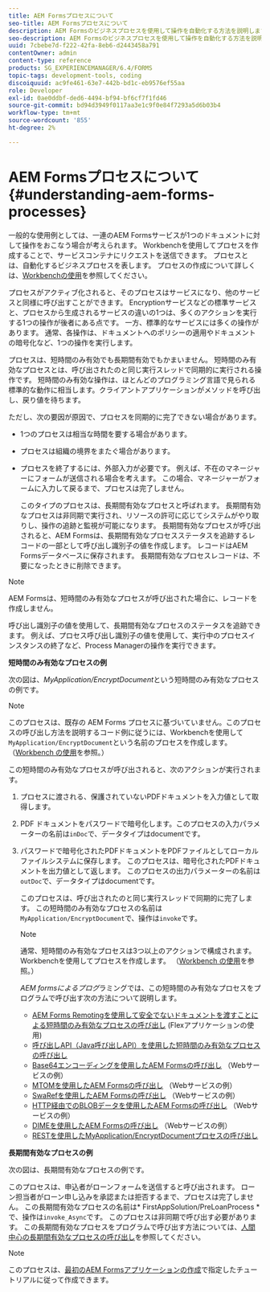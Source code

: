 ```yaml
---
title: AEM Formsプロセスについて
seo-title: AEM Formsプロセスについて
description: AEM Formsのビジネスプロセスを使用して操作を自動化する方法を説明します。 プロセスをアクティブ化してサービスを作成し、他のサービスと同様に呼び出せるようにします。 プロセスは、短時間のみ有効でも長期間有効でもかまいません。
seo-description: AEM Formsのビジネスプロセスを使用して操作を自動化する方法を説明します。 プロセスをアクティブ化してサービスを作成し、他のサービスと同様に呼び出せるようにします。 プロセスは、短時間のみ有効でも長期間有効でもかまいません。
uuid: 7cbebe7d-f222-42fa-8eb6-d2443458a791
contentOwner: admin
content-type: reference
products: SG_EXPERIENCEMANAGER/6.4/FORMS
topic-tags: development-tools, coding
discoiquuid: ac9fe461-63e7-442b-bd1c-eb9576ef55aa
role: Developer
exl-id: 0ae0ddbf-ded6-4494-bf94-bf6cf7f1fd46
source-git-commit: bd94d3949f0117aa3e1c9f0e84f7293a5d6b03b4
workflow-type: tm+mt
source-wordcount: '855'
ht-degree: 2%

---
```


# AEM Formsプロセスについて{#understanding-aem-forms-processes}

一般的な使用例としては、一連のAEM Formsサービスが1つのドキュメントに対して操作をおこなう場合が考えられます。 Workbenchを使用してプロセスを作成することで、サービスコンテナにリクエストを送信できます。 プロセスとは、自動化するビジネスプロセスを表します。 プロセスの作成について詳しくは、[Workbenchの使用](https://www.adobe.com/go/learn_aemforms_workbench_63)を参照してください。

プロセスがアクティブ化されると、そのプロセスはサービスになり、他のサービスと同様に呼び出すことができます。 Encryptionサービスなどの標準サービスと、プロセスから生成されるサービスの違いの1つは、多くのアクションを実行する1つの操作が後者にある点です。 一方、標準的なサービスには多くの操作があります。 通常、各操作は、ドキュメントへのポリシーの適用やドキュメントの暗号化など、1つの操作を実行します。

プロセスは、短時間のみ有効でも長期間有効でもかまいません。 短時間のみ有効なプロセスとは、呼び出されたのと同じ実行スレッドで同期的に実行される操作です。 短時間のみ有効な操作は、ほとんどのプログラミング言語で見られる標準的な動作に相当します。クライアントアプリケーションがメソッドを呼び出し、戻り値を待ちます。

ただし、次の要因が原因で、プロセスを同期的に完了できない場合があります。

* 1つのプロセスは相当な時間を要する場合があります。
* プロセスは組織の境界をまたぐ場合があります。
* プロセスを終了するには、外部入力が必要です。 例えば、不在のマネージャーにフォームが送信される場合を考えます。 この場合、マネージャーがフォームに入力して戻るまで、プロセスは完了しません。

   このタイプのプロセスは、長期間有効なプロセスと呼ばれます。 長期間有効なプロセスは非同期で実行され、リソースの許可に応じてシステムがやり取りし、操作の追跡と監視が可能になります。 長期間有効なプロセスが呼び出されると、AEM Formsは、長期間有効なプロセスステータスを追跡するレコードの一部として呼び出し識別子の値を作成します。 レコードはAEM Formsデータベースに保存されます。 長期間有効なプロセスレコードは、不要になったときに削除できます。

>[!NOTE]
>
>AEM Formsは、短時間のみ有効なプロセスが呼び出された場合に、レコードを作成しません。

呼び出し識別子の値を使用して、長期間有効なプロセスのステータスを追跡できます。 例えば、プロセス呼び出し識別子の値を使用して、実行中のプロセスインスタンスの終了など、Process Managerの操作を実行できます。

**短時間のみ有効なプロセスの例**

次の図は、*MyApplication/EncryptDocument*&#x200B;という短時間のみ有効なプロセスの例です。

>[!NOTE]
>
>このプロセスは、既存の AEM Forms プロセスに基づいていません。このプロセスの呼び出し方法を説明するコード例に従うには、Workbenchを使用して`MyApplication/EncryptDocument`という名前のプロセスを作成します。 （[Workbench の使用](https://www.adobe.com/go/learn_aemforms_workbench_63)を参照。）

この短時間のみ有効なプロセスが呼び出されると、次のアクションが実行されます。

1. プロセスに渡される、保護されていないPDFドキュメントを入力値として取得します。
1. PDF ドキュメントをパスワードで暗号化します。このプロセスの入力パラメーターの名前は`inDoc`で、データタイプはdocumentです。
1. パスワードで暗号化されたPDFドキュメントをPDFファイルとしてローカルファイルシステムに保存します。 このプロセスは、暗号化されたPDFドキュメントを出力値として返します。 このプロセスの出力パラメーターの名前は`outDoc`で、データタイプはdocumentです。

   このプロセスは、呼び出されたのと同じ実行スレッドで同期的に完了します。 この短時間のみ有効なプロセスの名前は`MyApplication/EncryptDocument`で、操作は`invoke`です。

   >[!NOTE]
   >
   >通常、短時間のみ有効なプロセスは3つ以上のアクションで構成されます。 Workbenchを使用してプロセスを作成します。 （[Workbench の使用](https://www.adobe.com/go/learn_aemforms_workbench_63)を参照。）

   *AEM formsによるプログ*&#x200B;ラミングでは、この短時間のみ有効なプロセスをプログラムで呼び出す次の方法について説明します。

   * [AEM Forms Remotingを使用して安全でないドキュメントを渡すことによる短時間のみ有効なプロセスの呼び出し](/help/forms/developing/invoking-aem-forms-using-remoting.md#invoking-a-short-lived-process-by-passing-an-unsecure-document-using-remoting) (Flexアプリケーションの使用)
   * [呼び出しAPI（Java呼び出しAPI）を使用した短時間のみ有効なプロセスの呼び出し](/help/forms/developing/invoking-aem-forms-using-java.md#invoking-a-short-lived-process-using-the-invocation-api) 
   * [Base64エンコーディングを使用したAEM Formsの呼び出し](/help/forms/developing/invoking-aem-forms-using-web.md#invoking-aem-forms-using-base64-encoding) （Webサービスの例）
   * [MTOMを使用したAEM Formsの呼び出し](/help/forms/developing/invoking-aem-forms-using-web.md#invoking-aem-forms-using-mtom) （Webサービスの例）
   * [SwaRefを使用したAEM Formsの呼び出し](/help/forms/developing/invoking-aem-forms-using-web.md#invoking-aem-forms-using-swaref) （Webサービスの例）
   * [HTTP経由でのBLOBデータを使用したAEM Formsの呼び出し](/help/forms/developing/invoking-aem-forms-using-web.md#invoking-aem-forms-using-blob-data-over-http) （Webサービスの例）
   * [DIMEを使用したAEM Formsの呼び出し](/help/forms/developing/invoking-aem-forms-using-web.md#invoking-aem-forms-using-dime) （Webサービスの例）
   * [RESTを使用したMyApplication/EncryptDocumentプロセスの呼び出し](/help/forms/developing/invoking-aem-forms-using-rest.md)

**長期間有効なプロセスの例**

次の図は、長期間有効なプロセスの例です。

このプロセスは、申込者がローンフォームを送信すると呼び出されます。 ローン担当者がローン申し込みを承認または拒否するまで、プロセスは完了しません。 この長期間有効なプロセスの名前は* FirstAppSolution/PreLoanProcess *で、操作は`invoke_Async`です。 このプロセスは非同期で呼び出す必要があります。 この長期間有効なプロセスをプログラムで呼び出す方法については、[人間中心の長期間有効なプロセスの呼び出し](/help/forms/developing/invoking-human-centric-long-lived.md#invoking-human-centric-long-lived-processes)を参照してください。

>[!NOTE]
>
>このプロセスは、[最初のAEM Formsアプリケーションの作成](https://www.adobe.com/go/learn_aemforms_firstapp_ds_63)で指定したチュートリアルに従って作成できます。
